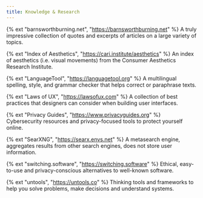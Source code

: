 ```yaml
---
title: Knowledge & Research
---
```


{% ext "barnsworthburning.net", "https://barnsworthburning.net" %}
A truly impressive collection of quotes and excerpts of articles on a large variety of topics.

{% ext "Index of Aesthetics", "https://cari.institute/aesthetics" %}
An index of aesthetics (i.e. visual movements) from the Consumer Aesthetics Research Institute.

{% ext "LanguageTool", "https://languagetool.org" %}
A multilingual spelling, style, and grammar checker that helps correct or paraphrase texts.

{% ext "Laws of UX", "https://lawsofux.com" %}
A collection of best practices that designers can consider when building user interfaces.

{% ext "Privacy Guides", "https://www.privacyguides.org" %}
Cybersecurity resources and privacy-focused tools to protect yourself online.

{% ext "SearXNG", "https://searx.envs.net" %}
A metasearch engine, aggregates results from other search engines, does not store user information.

{% ext "switching.software", "https://switching.software" %}
Ethical, easy-to-use and privacy-conscious alternatives to well-known software.

{% ext "untools", "https://untools.co" %}
Thinking tools and frameworks to help you solve problems, make decisions and understand systems.
